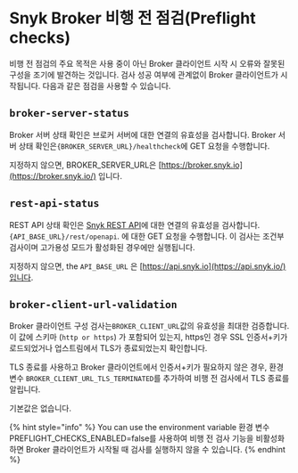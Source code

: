 # Snyk Broker 비행 전 점검(Preflight checks)

비행 전 점검의 주요 목적은 사용 중이 아닌 Broker 클라이언트 시작 시 오류와 잘못된 구성을 조기에 발견하는 것입니다. 검사 성공 여부에 관계없이 Broker 클라이언트가 시작됩니다. 다음과 같은 점검을 사용할 수 있습니다.

## `broker-server-status`

Broker 서버 상태 확인은 브로커 서버에 대한 연결의 유효성을 검사합니다. Broker 서버 상태 확인은`{BROKER_SERVER_URL}/healthcheck`에 GET 요청을 수행합니다.

지정하지 않으면, BROKER\_SERVER\_URL은 [https://broker.snyk.io](https://broker.snyk.io/) 입니다.

## `rest-api-status`

REST API 상태 확인은  [Snyk REST API](https://apidocs.snyk.io/)에 대한 연결의 유효성을 검사합니다. `{API_BASE_URL}/rest/openapi`. 에 대한 GET 요청을 수행합니다. 이 검사는 조건부 검사이며 고가용성 모드가 활성화된 경우에만 실행됩니다.

지정하지 않으면, the `API_BASE_URL` 은 [https://api.snyk.io](https://api.snyk.io/)입니다.

## `broker-client-url-validation`

Broker 클라이언트 구성 검사는`BROKER_CLIENT_URL`값의 유효성을 최대한 검증합니다. 이 값에 스키마 (`http or https`) 가 포함되어 있는지, https인 경우 SSL 인증서+키가 로드되었거나 업스트림에서 TLS가 종료되었는지 확인합니다.

TLS 종료를 사용하고 Broker 클라이언트에서 인증서+키가 필요하지 않은 경우, 환경 변수 `BROKER_CLIENT_URL_TLS_TERMINATED`를 추가하여 비행 전 검사에서 TLS 종료를 알립니다.

기본값은 없습니다.

{% hint style="info" %}
You can use the environment variable 환경 변수 PREFLIGHT\_CHECKS\_ENABLED=false를 사용하여 비행 전 검사 기능을 비활성화하면 Broker 클라이언트가 시작될 때 검사를 실행하지 않을 수 있습니다.
{% endhint %}

